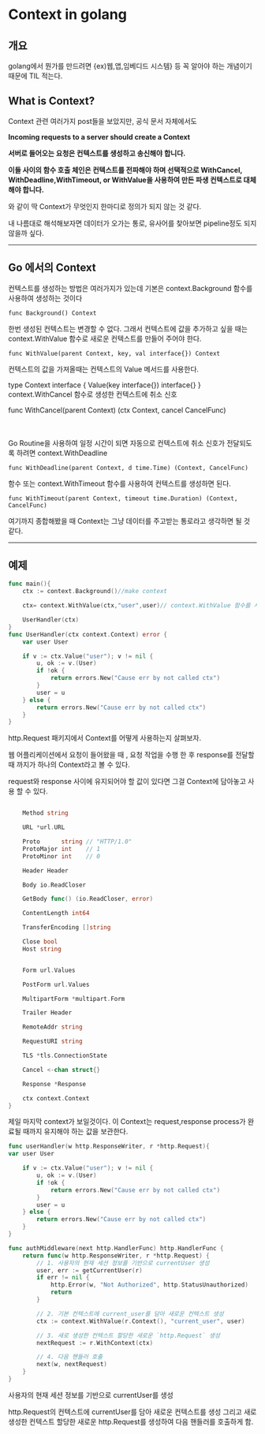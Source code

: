 # Context in golang

## 개요
golang에서 뭔가를 만드려면 {ex)웹,앱,임베디드 시스템} 등 꼭 알아야 하는 개념이기 때문에 TIL 적는다. 

## What is Context?
Context 관련 여러가지 post들을 보았지만, 공식 문서 자체에서도 

<b>
Incoming requests to a server should create a Context

서버로 들어오는 요청은 컨텍스트를 생성하고 송신해야 합니다.



이들 사이의 함수 호출 체인은 컨텍스트를 전파해야 하며 선택적으로 WithCancel, WithDeadline,WithTimeout, or WithValue을 사용하여 만든 파생 컨텍스트로 대체해야 합니다.
</b>

와 같이 딱 Context가 무엇인지 한마디로 정의가 되지 않는 것 같다.

내 나름대로 해석해보자면 데이터가 오가는 통로, 유사어를 찾아보면 pipeline정도 되지 않을까 싶다.

_____
## Go 에서의 Context

컨텍스트를 생성하는 방법은 여러가지가 있는데 기본은 context.Background 함수를 사용하여 생성하는 것이다

`func Background() Context`

한번 생성된 컨텍스트는 변경할 수 없다. 그래서 컨텍스트에 값을 추가하고 싶을 때는 context.WithValue 함수로 새로운 컨텍스트를 만들어 주어야 한다.

`func WithValue(parent Context, key, val interface{}) Context`


컨텍스트의 값을 가져올때는 컨텍스트의 Value 메서드를 사용한다.

type Context interface {
	Value(key interface{}) interface{}
}
context.WithCancel 함수로 생성한 컨텍스트에 취소 신호

func WithCancel(parent Context) (ctx Context, cancel CancelFunc)

<br>
<br>
Go Routine을 사용하여 일정 시간이 되면 자동으로 컨텍스트에 취소 신호가 전달되도록 하려면 context.WithDeadline

`func WithDeadline(parent Context, d time.Time) (Context, CancelFunc)`

함수 또는 context.WithTimeout 함수를 사용하여 컨텍스트를 생성하면 된다.

`func WithTimeout(parent Context, timeout time.Duration) (Context, CancelFunc)`

여기까지 종합해봤을 때 Context는 그냥 데이터를 주고받는 통로라고 생각하면 될 것 같다.
_____
## 예제
```go
func main(){
    ctx := context.Background()//make context

    ctx= context.WithValue(ctx,"user",user)// context.WithValue 함수를 사용하여 새로운 컨텍스트를 생성

    UserHandler(ctx)
}
func UserHandler(ctx context.Context) error {
	var user User

    if v := ctx.Value("user"); v != nil {
		u, ok := v.(User)
		if !ok {
			return errors.New("Cause err by not called ctx")
		}
		user = u
	} else {
		return errors.New("Cause err by not called ctx")
	}
}
```


http.Request 패키지에서 Context를 어떻게 사용하는지 살펴보자.

웹 어플리케이션에서 요청이 들어왔을 때 , 요청 작업을 수행 한 후 response를 전달할 때 까지가 하나의 Context라고 볼 수 있다.

request와 response 사이에 유지되어야 할 값이 있다면 그걸 Context에 담아놓고 사용 할 수 있다.


```go

	Method string

	URL *url.URL

	Proto      string // "HTTP/1.0"
	ProtoMajor int    // 1
	ProtoMinor int    // 0

	Header Header

	Body io.ReadCloser

	GetBody func() (io.ReadCloser, error)

	ContentLength int64

	TransferEncoding []string

	Close bool
	Host string


	Form url.Values

	PostForm url.Values

	MultipartForm *multipart.Form

	Trailer Header

	RemoteAddr string

	RequestURI string

	TLS *tls.ConnectionState

	Cancel <-chan struct{}

	Response *Response

	ctx context.Context
}
```

제일 마지막 context가 보일것이다. 이 Context는 request,response process가 완료될 때까지 유지해야 하는 값을 보관한다.

```go
func userHandler(w http.ResponseWriter, r *http.Request){
var user User

    if v := ctx.Value("user"); v != nil {
		u, ok := v.(User)
		if !ok {
			return errors.New("Cause err by not called ctx")
		}
		user = u
	} else {
		return errors.New("Cause err by not called ctx")
	}
}
```
```go
func authMiddleware(next http.HandlerFunc) http.HandlerFunc {
	return func(w http.ResponseWriter, r *http.Request) {
		// 1. 사용자의 현재 세션 정보를 기반으로 currentUser 생성
		user, err := getCurrentUser(r)
		if err != nil {
			http.Error(w, "Not Authorized", http.StatusUnauthorized)
			return
		}

		// 2. 기본 컨텍스트에 current_user를 담아 새로운 컨텍스트 생성
		ctx := context.WithValue(r.Context(), "current_user", user)

		// 3. 새로 생성한 컨텍스트 할당한 새로운 `http.Request` 생성
		nextRequest := r.WithContext(ctx)

		// 4. 다음 핸들러 호출
		next(w, nextRequest)
	}
}
```
사용자의 현재 세션 정보를 기반으로 currentUser를 생성

http.Request의 컨텍스트에 currentUser를 담아 새로운 컨텍스트를 생성
그리고 새로 생성한 컨텍스트 할당한 새로운 http.Request를 생성하여 다음 핸들러를 호출하게 함.